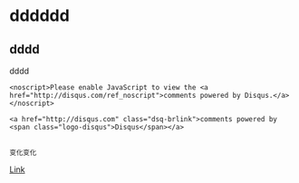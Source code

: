 # dddddd

## dddd
dddd


<script type="text/javascript">
        /* * * CONFIGURATION VARIABLES: EDIT BEFORE PASTING INTO YOUR WEBPAGE * * */
        var disqus_shortname = 'xuxiaoke'; // required: replace example with your forum shortname

        /* * * DON'T EDIT BELOW THIS LINE * * */
        (function() {
            var dsq = document.createElement('script'); dsq.type = 'text/javascript'; dsq.async = true;
            dsq.src = '//' + disqus_shortname + '.disqus.com/embed.js';
            (document.getElementsByTagName('head')[0] || document.getElementsByTagName('body')[0]).appendChild(dsq);
        })();
    </script>
    <noscript>Please enable JavaScript to view the <a href="http://disqus.com/ref_noscript">comments powered by Disqus.</a></noscript>
    
    <a href="http://disqus.com" class="dsq-brlink">comments powered by <span class="logo-disqus">Disqus</span></a>
    
    
    变化变化
   
   
   <script type="text/javascript">
    /* * * CONFIGURATION VARIABLES: EDIT BEFORE PASTING INTO YOUR WEBPAGE * * */
    var disqus_shortname = 'xuxiaoke'; // required: replace example with your forum shortname

    /* * * DON'T EDIT BELOW THIS LINE * * */
    (function () {
        var s = document.createElement('script'); s.async = true;
        s.type = 'text/javascript';
        s.src = '//' + disqus_shortname + '.disqus.com/count.js';
        (document.getElementsByTagName('HEAD')[0] || document.getElementsByTagName('BODY')[0]).appendChild(s);
    }());
    </script>
    
   <a href="http://xuxiaoke.github.io/index.html#disqus_thread">Link</a>